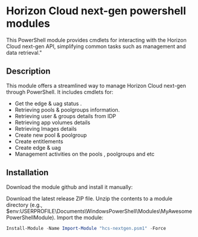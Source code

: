 # Horizon Cloud next-gen powershell modules

This PowerShell module provides cmdlets for interacting with the Horizon Cloud next-gen API, simplifying common tasks such as management and data retrieval."

## Description

This module offers a streamlined way to manage Horizon Cloud next-gen through PowerShell. It includes cmdlets for:

*   Get the edge & uag status .
*   Retrieving pools & poolgroups information.
*   Retrieving user & groups details from IDP
*   Retrieving app volumes details
*   Retrieving Images details
*   Create new pool & poolgroup
*   Create entitlements
*   Create edge & uag
*   Management activities on the pools , poolgroups and etc

## Installation
Download the module github and install it manually:

Download the latest release ZIP file.
Unzip the contents to a module directory (e.g., $env:USERPROFILE\Documents\WindowsPowerShell\Modules\MyAwesomePowerShellModule).
Import the module:
<!-- end list -->

```powershell
Install-Module -Name Import-Module "hcs-nextgen.psm1" -Force

